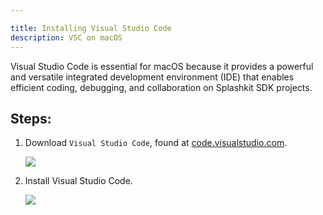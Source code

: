 ```yaml
---

title: Installing Visual Studio Code
description: VSC on macOS
---
```

Visual Studio Code is essential for macOS because it provides a powerful and versatile integrated development environment (IDE) that enables efficient coding, debugging, and collaboration on Splashkit SDK projects.
## Steps:
1. Download `Visual Studio Code`, found at [code.visualstudio.com](https://code.visualstudio.com).

    ![](/gifs/macos/4.gif)

1. Install Visual Studio Code.

    ![](/gifs/macos/5.gif)
